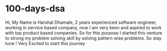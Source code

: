 # 100-days-dsa
Hi, My Name is Harshal Dhamale, 2 years experienced software engineer, working in service based company, now I am very keen and aspired to work with top product based companies. So for this purpose I started this venture to strong my problem solving skill by solving pattern wise problems. So stay tune ! Very Excited to start this journey
